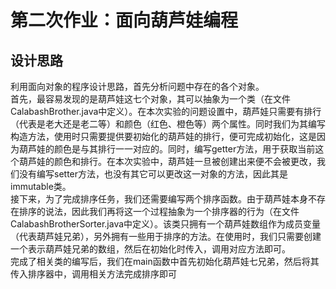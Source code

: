 # 第二次作业：面向葫芦娃编程
## 设计思路
利用面向对象的程序设计思路，首先分析问题中存在的各个对象。  
首先，最容易发现的是葫芦娃这七个对象，其可以抽象为一个类（在文件CalabashBrother.java中定义）。在本次实验的问题设置中，葫芦娃只需要有排行（代表是老大还是老二等）和颜色（红色、橙色等）两个属性。同时我们为其编写构造方法，使用时只需要提供要初始化的葫芦娃的排行，便可完成初始化，这是因为葫芦娃的颜色是与其排行一一对应的。同时，编写getter方法，用于获取当前这个葫芦娃的颜色和排行。在本次实验中，葫芦娃一旦被创建出来便不会被更改，我们没有编写setter方法，也没有其它可以更改这一对象的方法，因此其是immutable类。  
接下来，为了完成排序任务，我们还需要编写两个排序函数。由于葫芦娃本身不存在排序的说法，因此我们再将这一个过程抽象为一个排序器的行为（在文件CalabashBrotherSorter.java中定义）。该类只拥有一个葫芦娃数组作为成员变量（代表葫芦娃兄弟），另外拥有一些用于排序的方法。在使用时，我们只需要创建一个表示葫芦娃兄弟的数组，然后在初始化时传入，调用对应方法即可。  
完成了相关类的编写后，我们在main函数中首先初始化葫芦娃七兄弟，然后将其传入排序器中，调用相关方法完成排序即可
